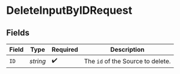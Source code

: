 # DeleteInputByIDRequest


## Fields

| Field                                        | Type                                         | Required                                     | Description                                  |
| -------------------------------------------- | -------------------------------------------- | -------------------------------------------- | -------------------------------------------- |
| `ID`                                         | *string*                                     | :heavy_check_mark:                           | The <code>id</code> of the Source to delete. |